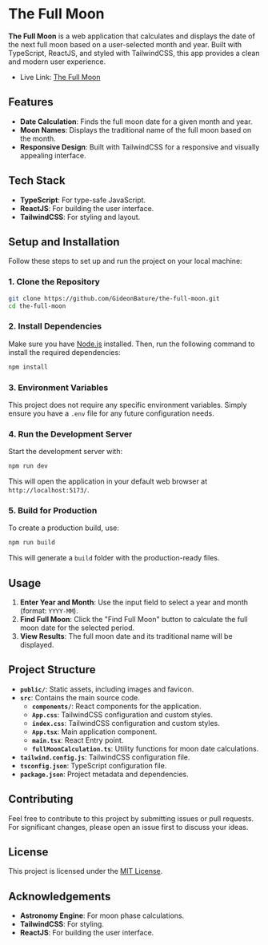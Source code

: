 # The Full Moon

**The Full Moon** is a web application that calculates and displays the date of the next full moon based on a user-selected month and year. Built with TypeScript, ReactJS, and styled with TailwindCSS, this app provides a clean and modern user experience.

- Live Link: [The Full Moon](https://thefullmoon.netlify.app/)

## Features

- **Date Calculation**: Finds the full moon date for a given month and year.
- **Moon Names**: Displays the traditional name of the full moon based on the month.
- **Responsive Design**: Built with TailwindCSS for a responsive and visually appealing interface.

## Tech Stack

- **TypeScript**: For type-safe JavaScript.
- **ReactJS**: For building the user interface.
- **TailwindCSS**: For styling and layout.

## Setup and Installation

Follow these steps to set up and run the project on your local machine:

### 1. Clone the Repository

```bash
git clone https://github.com/GideonBature/the-full-moon.git
cd the-full-moon
```

### 2. Install Dependencies

Make sure you have [Node.js](https://nodejs.org/) installed. Then, run the following command to install the required dependencies:

```bash
npm install
```

### 3. Environment Variables

This project does not require any specific environment variables. Simply ensure you have a `.env` file for any future configuration needs.

### 4. Run the Development Server

Start the development server with:

```bash
npm run dev
```

This will open the application in your default web browser at `http://localhost:5173/`.

### 5. Build for Production

To create a production build, use:

```bash
npm run build
```

This will generate a `build` folder with the production-ready files.

## Usage

1. **Enter Year and Month**: Use the input field to select a year and month (format: `YYYY-MM`).
2. **Find Full Moon**: Click the "Find Full Moon" button to calculate the full moon date for the selected period.
3. **View Results**: The full moon date and its traditional name will be displayed.

## Project Structure

- **`public/`**: Static assets, including images and favicon.
- **`src`**: Contains the main source code.
  - **`components/`**: React components for the application.
  - **`App.css`**: TailwindCSS configuration and custom styles.
  - **`index.css`**: TailwindCSS configuration and custom styles.
  - **`App.tsx`**: Main application component.
  - **`main.tsx`**: React Entry point.
  - **`fullMoonCalculation.ts`**: Utility functions for moon date calculations.
- **`tailwind.config.js`**: TailwindCSS configuration file.
- **`tsconfig.json`**: TypeScript configuration file.
- **`package.json`**: Project metadata and dependencies.

## Contributing

Feel free to contribute to this project by submitting issues or pull requests. For significant changes, please open an issue first to discuss your ideas.

## License

This project is licensed under the [MIT License](LICENSE).

## Acknowledgements

- **Astronomy Engine**: For moon phase calculations.
- **TailwindCSS**: For styling.
- **ReactJS**: For building the user interface.